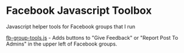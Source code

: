 # Facebook Javascript Toolbox

Javascript helper tools for Facebook groups that I run

[fb-group-tools.js](https://github.com/dmuth/facebook-javascript-toolbox/blob/main/fb-group-tools.js) - Adds buttons to "Give Feedback" or "Report Post To Admins" in the upper left of Facebook groups.


